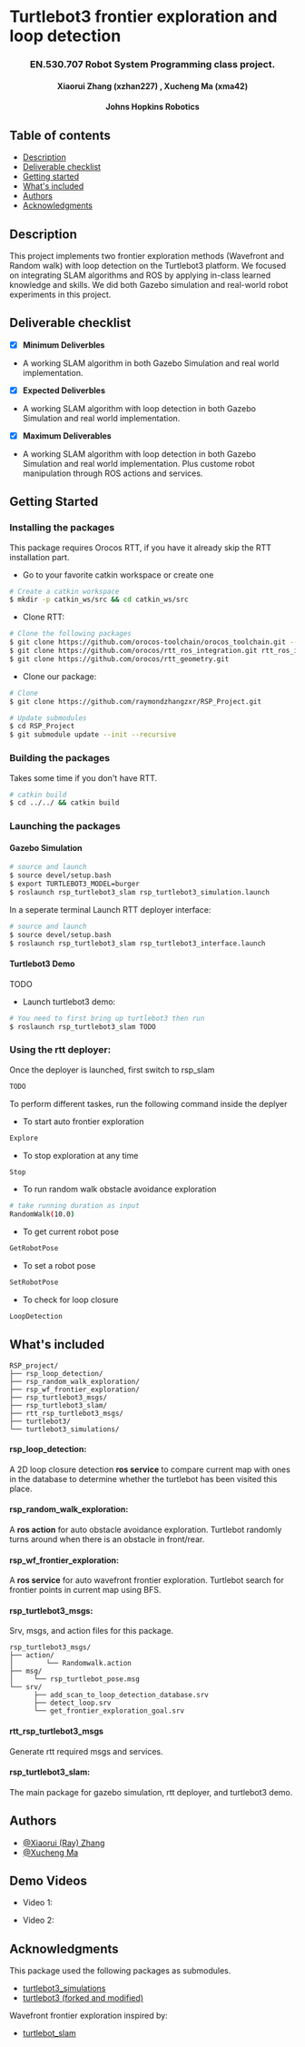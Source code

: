 # Turtlebot3 frontier exploration and loop detection
<h3 align="center">EN.530.707 Robot System Programming class project. </h3>
<h4 align="center">Xiaorui Zhang (xzhan227)
, Xucheng Ma (xma42)</h4>
<h4 align="center">Johns Hopkins Robotics</h4>

## Table of contents
- [Description](#description)
- [Deliverable checklist](#deliverable-checklist)
- [Getting started](#getting-started)
- [What's included](#whats-included)
- [Authors](#authors)
- [Acknowledgments](#acknowledgments)

## Description

This project implements two frontier exploration methods (Wavefront and Random walk) with loop detection on the Turtlebot3 platform. We focused on integrating SLAM algorithms and ROS by applying in-class learned knowledge and skills. We did both Gazebo simulation and real-world robot experiments in this project.

## Deliverable checklist
- [x] **Minimum Deliverbles**
- A working SLAM algorithm in both Gazebo Simulation and real world implementation.
- [x] **Expected Deliverbles**
- A working SLAM algorithm with loop detection in both Gazebo Simulation and real world implementation.
- [x] **Maximum Deliverables**
- A working SLAM algorithm with loop detection in both Gazebo Simulation and real world implementation. Plus custome robot manipulation through ROS actions and services. 
## Getting Started

### Installing the packages
This package requires Orocos RTT, if you have it already skip the RTT installation part. 
* Go to your favorite catkin workspace or create one
```bash
# Create a catkin workspace
$ mkdir -p catkin_ws/src && cd catkin_ws/src
```
* Clone RTT:
```bash
# Clone the following packages
$ git clone https://github.com/orocos-toolchain/orocos_toolchain.git --recursive
$ git clone https://github.com/orocos/rtt_ros_integration.git rtt_ros_integration
$ git clone https://github.com/orocos/rtt_geometry.git
```
* Clone our package:
```bash
# Clone
$ git clone https://github.com/raymondzhangzxr/RSP_Project.git

# Update submodules
$ cd RSP_Project
$ git submodule update --init --recursive
```

### Building the packages
Takes some time if you don't have RTT.
```bash
# catkin build
$ cd ../../ && catkin build 
```
### Launching the packages
#### Gazebo Simulation
```bash
# source and launch
$ source devel/setup.bash 
$ export TURTLEBOT3_MODEL=burger
$ roslaunch rsp_turtlebot3_slam rsp_turtlebot3_simulation.launch 
```
In a seperate terminal Launch RTT deployer interface:
```bash
# source and launch
$ source devel/setup.bash 
$ roslaunch rsp_turtlebot3_slam rsp_turtlebot3_interface.launch
```
#### Turtlebot3 Demo
TODO
* Launch turtlebot3 demo:
```bash
# You need to first bring up turtlebot3 then run  
$ roslaunch rsp_turtlebot3_slam TODO
``` 


### Using the rtt deployer:
Once the deployer is launched, first switch to rsp_slam
```bash
TODO
```
To perform different taskes, run the following command inside the deplyer
* To start auto frontier exploration
```bash
Explore
```
* To stop exploration at any time 
```bash
Stop
```
* To run random walk obstacle avoidance exploration 
```bash
# take running duration as input 
RandomWalk(10.0)
```
* To get current robot pose 
```bash
GetRobotPose
```
* To set a robot pose 
```bash
SetRobotPose
```

* To check for loop closure
```bash
LoopDetection
```


## What's included
```text
RSP_project/
├── rsp_loop_detection/
├── rsp_random_walk_exploration/
├── rsp_wf_frontier_exploration/
├── rsp_turtlebot3_msgs/
├── rsp_turtlebot3_slam/
├── rtt_rsp_turtlebot3_msgs/
├── turtlebot3/
└── turtlebot3_simulations/
```
#### rsp_loop_detection:
A 2D loop closure detection **ros service** to compare current map with ones in the database to determine whether the turtlebot has been visited this place. 
#### rsp_random_walk_exploration:
A **ros action** for auto obstacle avoidance exploration. Turtlebot randomly turns around when there is an obstacle in front/rear. 
#### rsp_wf_frontier_exploration:
A **ros service** for auto wavefront frontier exploration. Turtlebot search for frontier points in current map using BFS.  
#### rsp_turtlebot3_msgs:
Srv, msgs, and action files for this package.
```text
rsp_turtlebot3_msgs/
├── action/
│        └── Randomwalk.action
├── msg/
│     └── rsp_turtlebot_pose.msg      
└── srv/  
      ├── add_scan_to_loop_detection_database.srv
      ├── detect_loop.srv
      └── get_frontier_exploration_goal.srv     
```
#### rtt_rsp_turtlebot3_msgs
Generate rtt required msgs and services. 
#### rsp_turtlebot3_slam:
The main package for gazebo simulation, rtt deployer, and turtlebot3 demo. 

## Authors
* [@Xiaorui (Ray) Zhang](https://github.com/raymondzhangzxr)
* [@Xucheng Ma](https://github.com/mxchenggggg)

## Demo Videos
* Video 1:
  
* Video 2:

## Acknowledgments

This package used the following packages as submodules. 
* [turtlebot3_simulations](https://github.com/ROBOTIS-GIT/turtlebot3_simulations)
* [turtlebot3 (forked and modified)](https://github.com/mxchenggggg/turtlebot3)

Wavefront frontier exploration inspired by:  
* [turtlebot_slam](https://github.com/tpepels/turtlebot_slam)

